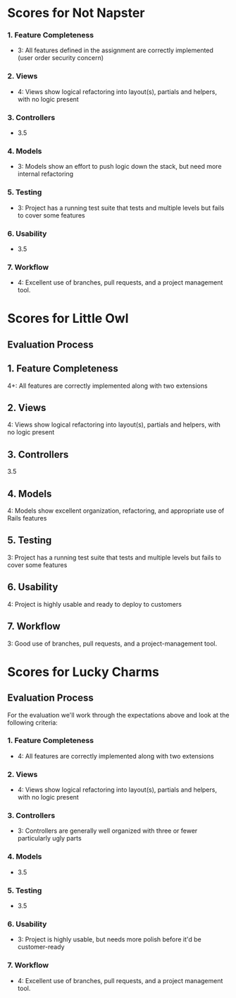 # Scores for Not Napster

### 1. Feature Completeness

* 3: All features defined in the assignment are correctly implemented (user order security concern)

### 2. Views

* 4: Views show logical refactoring into layout(s), partials and helpers, with no logic present

### 3. Controllers

* 3.5

### 4. Models

* 3: Models show an effort to push logic down the stack, but need more internal refactoring

### 5. Testing

* 3: Project has a running test suite that tests and multiple levels but fails to cover some features

### 6. Usability

* 3.5

### 7. Workflow

* 4: Excellent use of branches, pull requests, and a project management tool.

# Scores for Little Owl

## Evaluation Process

## 1. Feature Completeness

4+: All features are correctly implemented along with two extensions

## 2. Views

4: Views show logical refactoring into layout(s), partials and helpers, with no logic present

## 3. Controllers

3.5

## 4. Models

4: Models show excellent organization, refactoring, and appropriate use of Rails features

## 5. Testing

3: Project has a running test suite that tests and multiple levels but fails to cover some features

## 6. Usability

4: Project is highly usable and ready to deploy to customers

## 7. Workflow

3: Good use of branches, pull requests, and a project-management tool.

# Scores for Lucky Charms

## Evaluation Process

For the evaluation we'll work through the expectations above and look at the
following criteria:

### 1. Feature Completeness

* 4: All features are correctly implemented along with two extensions

### 2. Views

* 4: Views show logical refactoring into layout(s), partials and helpers, with no logic present

### 3. Controllers

* 3: Controllers are generally well organized with three or fewer particularly ugly parts

### 4. Models

* 3.5

### 5. Testing

* 3.5

### 6. Usability

* 3: Project is highly usable, but needs more polish before it'd be customer-ready

### 7. Workflow

* 4: Excellent use of branches, pull requests, and a project management tool.